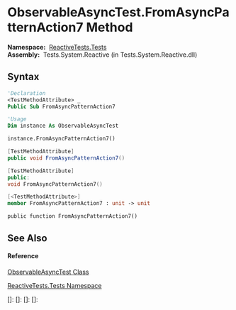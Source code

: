 # ObservableAsyncTest.FromAsyncPatternAction7 Method

**Namespace:**  [ReactiveTests.Tests](ReactiveTests.Tests\ReactiveTests.Tests.md)  
**Assembly:**  Tests.System.Reactive (in Tests.System.Reactive.dll)

## Syntax

```vb
'Declaration
<TestMethodAttribute> _
Public Sub FromAsyncPatternAction7
```

```vb
'Usage
Dim instance As ObservableAsyncTest

instance.FromAsyncPatternAction7()
```

```csharp
[TestMethodAttribute]
public void FromAsyncPatternAction7()
```

```c++
[TestMethodAttribute]
public:
void FromAsyncPatternAction7()
```

```fsharp
[<TestMethodAttribute>]
member FromAsyncPatternAction7 : unit -> unit 
```

```jscript
public function FromAsyncPatternAction7()
```

## See Also

#### Reference

[ObservableAsyncTest Class](ObservableAsyncTest\ObservableAsyncTest.md)

[ReactiveTests.Tests Namespace](ReactiveTests.Tests\ReactiveTests.Tests.md)

[]: 
[]: 
[]: 
[]: 